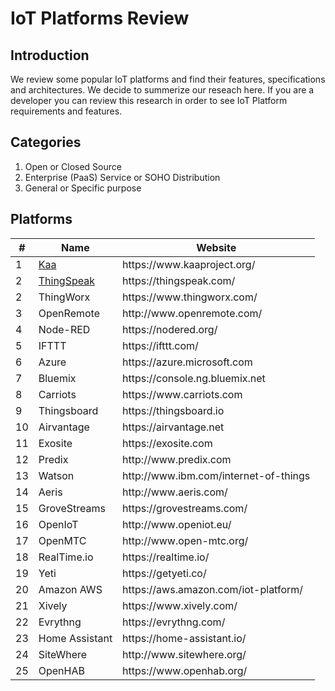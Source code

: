 # IoT Platforms Review

## Introduction
We review some popular IoT platforms and find their features, specifications and architectures.
We decide to summerize our reseach here. If you are a developer you can review this research in order
to see IoT Platform requirements and features.

## Categories
1. Open or Closed Source
2. Enterprise (PaaS) Service or SOHO Distribution
3. General or Specific purpose

## Platforms
<table class="table table-striped">
  <thead>
    <tr>
      <th>#</th>
      <th>Name</th>
      <th>Website</th>
    </tr>
  </thead>
  <tbody>
  <tr>
    <td>1</td>
    <td><a href="kaa.md">Kaa</a></td>
    <td>https://www.kaaproject.org/</td>
  </tr>
  <tr>
    <td>2</td>
    <td><a href="thing-speak.md">ThingSpeak</a></td>
    <td>https://thingspeak.com/</td>
  </tr>
  <tr>
    <td>2</td>
    <td>ThingWorx</td>
    <td>https://www.thingworx.com/</td>
  </tr>
  <tr>
    <td>3</td>
    <td>OpenRemote</td>
    <td>http://www.openremote.com/</td>
  </tr>
  <tr>
    <td>4</td>
    <td>Node-RED</td>
    <td>https://nodered.org/</td>
  </tr>
  <tr>
    <td>5</td>
    <td>IFTTT</td>
    <td>https://ifttt.com/</td>
  </tr>
  <tr>
    <td>6</td>
    <td>Azure</td>
    <td>https://azure.microsoft.com</td>
  </tr>
  <tr>
    <td>7</td>
    <td>Bluemix</td>
    <td>https://console.ng.bluemix.net</td>
  </tr>
  <tr>
    <td>8</td>
    <td>Carriots</td>
    <td>https://www.carriots.com</td>
  </tr>
  <tr>
    <td>9</td>
    <td>Thingsboard</td>
    <td>https://thingsboard.io</td>
  </tr>
  <tr>
    <td>10</td>
    <td>Airvantage</td>
    <td>https://airvantage.net</td>
  </tr>
  <tr>
    <td>11</td>
    <td>Exosite</td>
    <td>https://exosite.com</td>
  </tr>
  <tr>
    <td>12</td>
    <td>Predix</td>
    <td>http://www.predix.com</td>
  </tr>
  <tr>
    <td>13</td>
    <td>Watson</td>
    <td>http://www.ibm.com/internet-of-things</td>
  </tr>
  <tr>
    <td>14</td>
    <td>Aeris</td>
    <td>http://www.aeris.com/</td>
  </tr>
  <tr>
    <td>15</td>
    <td>GroveStreams</td>
    <td>https://grovestreams.com/</td>
  </tr>
  <tr>
    <td>16</td>
    <td>OpenIoT</td>
    <td>http://www.openiot.eu/</td>
  </tr>
  <tr>
    <td>17</td>
    <td>OpenMTC</td>
    <td>http://www.open-mtc.org/</td>
  </tr>
  <tr>
    <td>18</td>
    <td>RealTime.io</td>
    <td>https://realtime.io/</td>
  </tr>
  <tr>
    <td>19</td>
    <td>Yeti</td>
    <td>https://getyeti.co/</td>
  </tr>
  <tr>
    <td>20</td>
    <td>Amazon AWS</td>
    <td>https://aws.amazon.com/iot-platform/</td>
  </tr>
  <tr>
    <td>21</td>
    <td>Xively</td>
    <td>https://www.xively.com/</td>
  </tr>
  <tr>
    <td>22</td>
    <td>Evrythng</td>
    <td>https://evrythng.com/</td>
  </tr>
  <tr>
    <td>23</td>
    <td>Home Assistant</td>
    <td>https://home-assistant.io/</td>
  </tr>
  <tr>
    <td>24</td>
    <td>SiteWhere</td>
    <td>http://www.sitewhere.org/</td>
  </tr>
  <tr>
    <td>25</td>
    <td>OpenHAB</td>
    <td>https://www.openhab.org/</td>
  </tr>
  </tbody>
</table>
